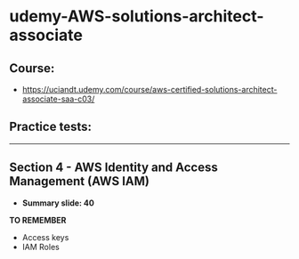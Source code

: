 # udemy-AWS-solutions-architect-associate

## Course: 
- https://uciandt.udemy.com/course/aws-certified-solutions-architect-associate-saa-c03/

## Practice tests: 


---

## Section 4 - AWS Identity and Access Management (AWS IAM)

- **Summary slide: 40**

**TO REMEMBER**

- Access keys
- IAM Roles
